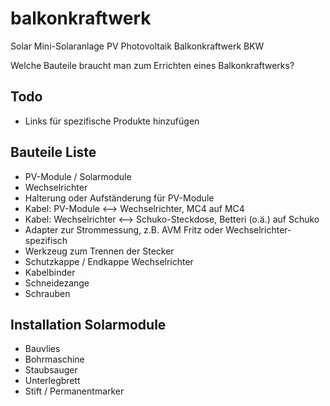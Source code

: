 # balkonkraftwerk
Solar Mini-Solaranlage PV Photovoltaik Balkonkraftwerk BKW

Welche Bauteile braucht man zum Errichten eines Balkonkraftwerks?

## Todo
- Links für spezifische Produkte hinzufügen

## Bauteile Liste
- PV-Module / Solarmodule
- Wechselrichter
- Halterung oder Aufständerung für PV-Module
- Kabel: PV-Module <--> Wechselrichter, MC4 auf MC4
- Kabel: Wechselrichter <--> Schuko-Steckdose, Betteri (o.ä.) auf Schuko
- Adapter zur Strommessung, z.B. AVM Fritz oder Wechselrichter-spezifisch
- Werkzeug zum Trennen der Stecker
- Schutzkappe / Endkappe Wechselrichter
- Kabelbinder
- Schneidezange
- Schrauben

## Installation Solarmodule
- Bauvlies
- Bohrmaschine
- Staubsauger
- Unterlegbrett
- Stift / Permanentmarker
